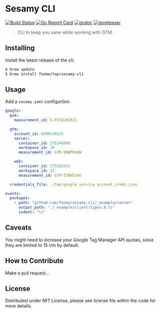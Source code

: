 # Sesamy CLI

[![Build Status](https://github.com/foomo/sesamy-cli/actions/workflows/test.yml/badge.svg?branch=main&event=push)](https://github.com/foomo/sesamy-cli/actions/workflows/test.yml)
[![Go Report Card](https://goreportcard.com/badge/github.com/foomo/sesamy-cli)](https://goreportcard.com/report/github.com/foomo/sesamy-cli)
[![godoc](https://godoc.org/github.com/foomo/sesamy-cli?status.svg)](https://godoc.org/github.com/foomo/sesamy-cli)
[![goreleaser](https://github.com/foomo/sesamy-cli/actions/workflows/release.yml/badge.svg)](https://github.com/foomo/sesamy-cli/actions)

> CLI to keep you sane while working with GTM.

## Installing

Install the latest release of the cli:

````bash
$ brew update
$ brew install foomo/tap/sesamy-cli
````

## Usage

Add a `sesamy.yaml` configurtion

```yaml
google:
  ga4:
    measurement_id: G-PZ5ELRCR31

  gtm:
    account_id: 6099238525
    server:
      container_id: 175348980
      workspace_id: 10
      measurement_id: GTM-5NWPR4QW

    web:
      container_id: 175355532
      workspace_id: 23
      measurement_id: GTM-57BHX34G

  credentials_file: ./tmp/google_service_account_creds.json

events:
  packages:
    - path: "github.com/foomo/sesamy-cli/_example/server"
      output_path: "./_example/client/types.d.ts"
      indent: "\t"
```

## Caveats

You might need to increase your Google Tag Manager API quotas, since they are limited to 15 r/m by default.

## How to Contribute

Make a pull request...

## License

Distributed under MIT License, please see license file within the code for more details.

